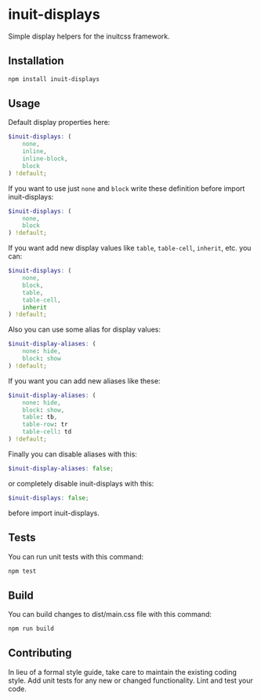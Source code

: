 # inuit-displays
Simple display helpers for the inuitcss framework.

## Installation

```bash
npm install inuit-displays
```

## Usage

Default display properties here:

```scss
$inuit-displays: (
    none,
    inline,
    inline-block,
    block
) !default;
```

If you want to use just `none` and `block` write these definition before import inuit-displays:
 
```scss
$inuit-displays: (
    none,
    block
) !default;
```

If you want add new display values like `table`, `table-cell`, `inherit`, etc. you can:

```scss
$inuit-displays: (
    none,
    block,
    table,
    table-cell,
    inherit
) !default;
```

Also you can use some alias for display values:
 
```scss
$inuit-display-aliases: (
    none: hide,
    block: show
) !default;
```

If you want you can add new aliases like these:

```scss
$inuit-display-aliases: (
    none: hide,
    block: show,
    table: tb,
    table-row: tr
    table-cell: td
) !default;
```

Finally you can disable aliases with this:

```scss
$inuit-display-aliases: false;
```

or completely disable inuit-displays with this:

```scss
$inuit-displays: false;
```

before import inuit-displays.

## Tests

You can run unit tests with this command:

```bash
npm test
```

## Build

You can build changes to dist/main.css file with this command:

```bash
npm run build
```

## Contributing

In lieu of a formal style guide, take care to maintain the existing coding style. Add unit tests for any new or changed functionality. Lint and test your code.